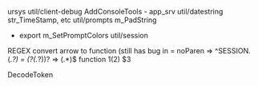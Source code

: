 ursys
util/client-debug
  AddConsoleTools - app_srv
util/datestring
  str_TimeStamp, etc
util/prompts
  m_PadString
  - export m_SetPromptColors
util/session

REGEX convert arrow to function
(still has bug in = noParen =>
^SESSION\.(.*?) = \(?(.*?)\)? => (.*)$
function $1($2) $3

DecodeToken
